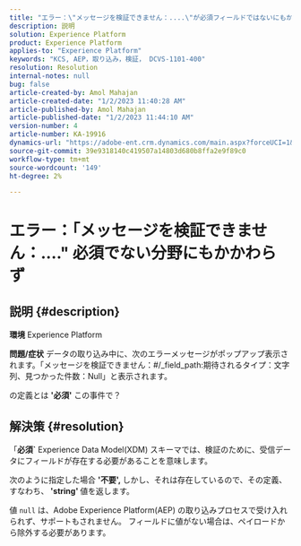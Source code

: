 ```yaml
---
title: "エラー：\"メッセージを検証できません：....\"が必須フィールドではないにもかかわらず"
description: 説明
solution: Experience Platform
product: Experience Platform
applies-to: "Experience Platform"
keywords: "KCS, AEP，取り込み，検証， DCVS-1101-400"
resolution: Resolution
internal-notes: null
bug: false
article-created-by: Amol Mahajan
article-created-date: "1/2/2023 11:40:28 AM"
article-published-by: Amol Mahajan
article-published-date: "1/2/2023 11:44:10 AM"
version-number: 4
article-number: KA-19916
dynamics-url: "https://adobe-ent.crm.dynamics.com/main.aspx?forceUCI=1&pagetype=entityrecord&etn=knowledgearticle&id=bea9f53d-928a-ed11-81ac-6045bd006ce9"
source-git-commit: 39e9318140c419507a14803d680b8ffa2e9f89c0
workflow-type: tm+mt
source-wordcount: '149'
ht-degree: 2%

---
```


# エラー：「メッセージを検証できません：....&quot; 必須でない分野にもかかわらず

## 説明 {#description}

<b>環境</b>
Experience Platform


<b>問題/症状</b>
データの取り込み中に、次のエラーメッセージがポップアップ表示されます。「メッセージを検証できません：#/_field_path:期待されるタイプ：文字列、見つかった件数：Null」と表示されます。

の定義とは <b>&#39;必須&#39;</b> この事件で？


## 解決策 {#resolution}


「<b>必須`</b> Experience Data Model(XDM) スキーマでは、検証のために、受信データにフィールドが存在する必要があることを意味します。

次のように指定した場合 <b>&#39;不要&#39;, </b>しかし、それは存在しているので、その定義、すなわち、<b> &#39;string&#39; </b>値を返します。



値 `null` は、Adobe Experience Platform(AEP) の取り込みプロセスで受け入れられず、サポートもされません。 フィールドに値がない場合は、ペイロードから除外する必要があります。
